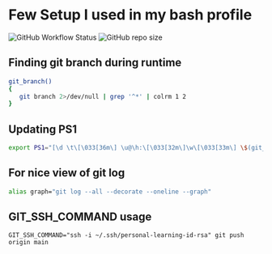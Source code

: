 # Few Setup I used in my bash profile 
![GitHub Workflow Status](https://img.shields.io/github/workflow/status/dham6983/my-setup/CI%20for%20Setup%20file?label=my-build&logo=Github&style=plastic) ![GitHub repo size](https://img.shields.io/github/repo-size/dham6983/my-setup?style=plastic)
## Finding git branch during runtime
```bash
git_branch() 
{ 
   git branch 2>/dev/null | grep '^*' | colrm 1 2 
} 
```
## Updating PS1
```bash
export PS1="[\d \t\[\033[36m\] \u@\h:\[\033[32m\]\w\[\033[33m\] \$(git_branch)\[\033[00m\]]$ "
```

## For nice view of git log
```bash
alias graph="git log --all --decorate --oneline --graph"
```

## GIT_SSH_COMMAND usage
```
GIT_SSH_COMMAND="ssh -i ~/.ssh/personal-learning-id-rsa" git push origin main
```
